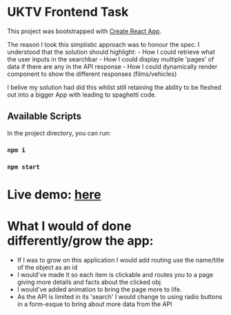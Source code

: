 # UKTV Frontend Task

This project was bootstrapped with [Create React App](https://github.com/facebook/create-react-app).

The reason I took this simplistic approach was to honour the spec. I understood that the solution should highlight: - How I could retrieve what the user inputs in the searchbar - How I could display multiple 'pages' of data if there are any in the API response - How I could dynamically render component to show the different responses (films/vehicles)

I belive my solution had did this whilst still retaining the ability to be fleshed out into a bigger App with leading to spaghetti code.

## Available Scripts

In the project directory, you can run:

### `npm i`

### `npm start`

# Live demo: [here](https://imaginative-sprinkles-fd5819.netlify.app/)

# What I would of done differently/grow the app:

- If I was to grow on this application I would add routing use the name/title of the object as an id
- I would've made it so each item is clickable and routes you to a page giving more details and facts about the clicked obj
- I would've added animation to bring the page more to life.
- As the API is limited in its 'search' I would change to using radio buttons in a form-esque to bring about more data from the API
